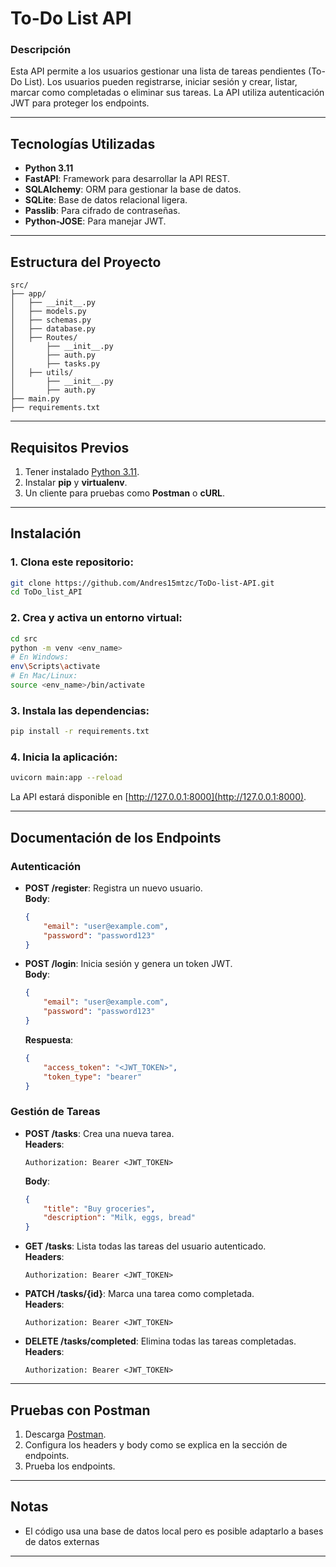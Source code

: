 # To-Do List API

### Descripción

Esta API permite a los usuarios gestionar una lista de tareas pendientes (To-Do List). Los usuarios pueden registrarse, iniciar sesión y crear, listar, marcar como completadas o eliminar sus tareas. La API utiliza autenticación JWT para proteger los endpoints.

---

## **Tecnologías Utilizadas**

- **Python 3.11**
- **FastAPI**: Framework para desarrollar la API REST.
- **SQLAlchemy**: ORM para gestionar la base de datos.
- **SQLite**: Base de datos relacional ligera.
- **Passlib**: Para cifrado de contraseñas.
- **Python-JOSE**: Para manejar JWT.

---

## **Estructura del Proyecto**

```
src/
├── app/
│   ├── __init__.py
│   ├── models.py
│   ├── schemas.py
│   ├── database.py
│   ├── Routes/
│       ├── __init__.py
│       ├── auth.py
│       ├── tasks.py
│   ├── utils/
│       ├── __init__.py
│       ├── auth.py
├── main.py
├── requirements.txt
```

---

## **Requisitos Previos**

1. Tener instalado [Python 3.11](https://www.python.org/downloads/).
2. Instalar **pip** y **virtualenv**.
3. Un cliente para pruebas como **Postman** o **cURL**.

---

## **Instalación**

### 1. Clona este repositorio:
```bash
git clone https://github.com/Andres15mtzc/ToDo-list-API.git
cd ToDo_list_API
```

### 2. Crea y activa un entorno virtual:
```bash
cd src
python -m venv <env_name>
# En Windows:
env\Scripts\activate
# En Mac/Linux:
source <env_name>/bin/activate
```

### 3. Instala las dependencias:
```bash
pip install -r requirements.txt
```

### 4. Inicia la aplicación:
```bash
uvicorn main:app --reload
```

La API estará disponible en [http://127.0.0.1:8000](http://127.0.0.1:8000).

---

## **Documentación de los Endpoints**

### **Autenticación**
- **POST /register**: Registra un nuevo usuario.  
  **Body**:
  ```json
  {
      "email": "user@example.com",
      "password": "password123"
  }
  ```

- **POST /login**: Inicia sesión y genera un token JWT.  
  **Body**:
  ```json
  {
      "email": "user@example.com",
      "password": "password123"
  }
  ```
  **Respuesta**:
  ```json
  {
      "access_token": "<JWT_TOKEN>",
      "token_type": "bearer"
  }
  ```

### **Gestión de Tareas**
- **POST /tasks**: Crea una nueva tarea.  
  **Headers**:
  ```
  Authorization: Bearer <JWT_TOKEN>
  ```
  **Body**:
  ```json
  {
      "title": "Buy groceries",
      "description": "Milk, eggs, bread"
  }
  ```

- **GET /tasks**: Lista todas las tareas del usuario autenticado.  
  **Headers**:
  ```
  Authorization: Bearer <JWT_TOKEN>
  ```

- **PATCH /tasks/{id}**: Marca una tarea como completada.  
  **Headers**:
  ```
  Authorization: Bearer <JWT_TOKEN>
  ```

- **DELETE /tasks/completed**: Elimina todas las tareas completadas.  
  **Headers**:
  ```
  Authorization: Bearer <JWT_TOKEN>
  ```

---

## **Pruebas con Postman**

1. Descarga [Postman](https://www.postman.com/).
2. Configura los headers y body como se explica en la sección de endpoints.
3. Prueba los endpoints.

---

## **Notas**

- El código usa una base de datos local pero es posible adaptarlo a bases de datos externas

---
